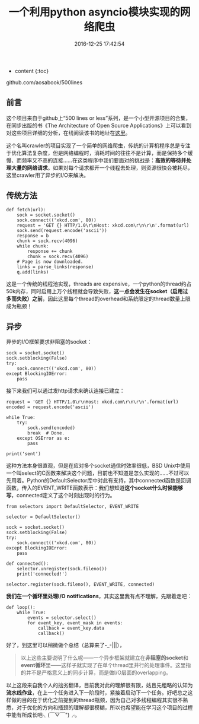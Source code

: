 ﻿---
layout: post
title:  "一个利用python asyncio模块实现的网络爬虫"
date:   2016-12-25 17:42:54
categories: web-programming
tags: Python Crawler 500lines
---

* content
{:toc}

github.com/aosabook/500lines








## 前言

这个项目来自于github上“500 lines or less”系列，是一个小型开源项目的合集，在同步出版的书《The Architecture of Open Source Applications》上可以看到对这些项目详细的分析，在线阅读该书的地址在[这里](http://aosabook.org/en/index.html)。

这个名叫crawler的项目实现了一个简单的网络爬虫，传统的计算机程序总是专注于优化算法复杂度，但是网络编程时，消耗时间的往往不是计算，而是保持多个缓慢、而频率又不高的连接……在这类程序中我们要面对的挑战是：**高效的等待并处理大量的网络请求**。如果对每个请求都开一个线程去处理，则资源很快会被耗尽，这里crawler用了异步的I/O来解决。

## 传统方法
```
def fetch(url):
    sock = socket.socket()
    sock.connect(('xkcd.com', 80))
    request = 'GET {} HTTP/1.0\r\nHost: xkcd.com\r\n\r\n'.format(url)
    sock.send(request.encode('ascii'))
    response = b
    chunk = sock.recv(4096)
    while chunk:
        response += chunk
        chunk = sock.recv(4096)
    # Page is now downloaded.
    links = parse_links(response)
    q.add(links)
```
这是一个传统的线程池实现，threads are expensive，一个python的thread约占50k内存，同时启用上万个线程就会导致失败，**这一点会发生在socket（启用过多而失败）之前**，因此这里每个thread的overhead和系统限定的thread数量上限成为瓶颈！

## 异步

异步的I/O框架要求非阻塞的socket：
```
sock = socket.socket()
sock.setblocking(False)
try:
    sock.connect(('xkcd.com', 80))
except BlockingIOError:
    pass
```

接下来我们可以通过发http请求来确认连接已建立：
```
request = 'GET {} HTTP/1.0\r\nHost: xkcd.com\r\n\r\n'.format(url)
encoded = request.encode('ascii')

while True:
    try:
        sock.send(encoded)
        break  # Done.
    except OSError as e:
        pass

print('sent')
```

这种方法本身很直观，但是在应对多个socket通信时效率很低，BSD Unix中使用一个叫select的C函数来解决这个问题，目前也不知道是怎么实现的……不过可以先用着。Python的DefaultSelector库中对此有支持，其中connected函数是回调函数，传入的EVENT_WRITE函数表示：我们想知道**这个socket什么时候能够写**，connected定义了这个时刻出现时的行为。

```
from selectors import DefaultSelector, EVENT_WRITE

selector = DefaultSelector()

sock = socket.socket()
sock.setblocking(False)
try:
    sock.connect(('xkcd.com', 80))
except BlockingIOError:
    pass

def connected():
    selector.unregister(sock.fileno())
    print('connected!')

selector.register(sock.fileno(), EVENT_WRITE, connected)
```

**我们在一个循环里处理I/O notifications**，其实这里我有点不理解，先跟着走吧：
```
def loop():
    while True:
        events = selector.select()
        for event_key, event_mask in events:
            callback = event_key.data
            callback()
```

好了，到这里可以稍微做个总结（总算来了-_-|||），

>以上这些主要说明了什么呢——一个异步框架就建立在**非阻塞的socket**和**event循环**里——这样子就实现了在单个thread里并行的处理事件。这里指的并不是严格意义上的同步计算，而是做I/O层面的overlapping。

以上这段来自我个人的拙劣翻译，目前我对此的理解很有限，姑且先粗略的认知为**流水线作业**，在上一个任务进入下一阶段时，紧接着启动下一个任务。好吧总之这样做的目的在于优化之前提到的thread瓶颈，因为自己对多线程编程其实很不熟悉，对于优化的方向和瓶颈的理解都很模糊，所以也希望能在学习这个项目的过程中能有所成长吧╮(￣▽￣")╭。

